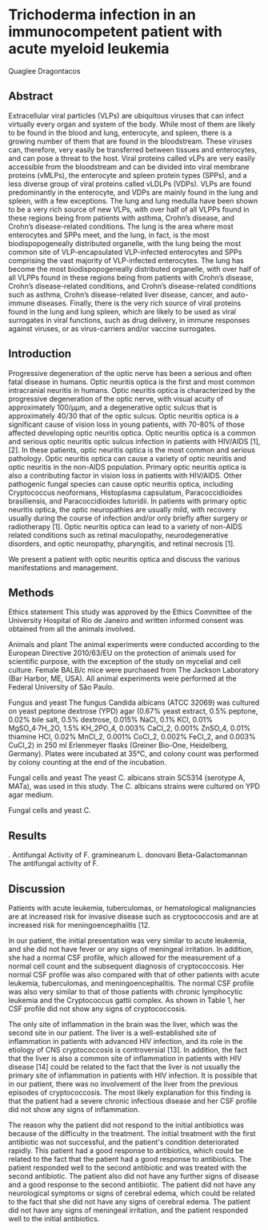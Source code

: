 # Trichoderma infection in an immunocompetent patient with acute myeloid leukemia
Quaglee Dragontacos


## Abstract
Extracellular viral particles (VLPs) are ubiquitous viruses that can infect virtually every organ and system of the body. While most of them are likely to be found in the blood and lung, enterocyte, and spleen, there is a growing number of them that are found in the bloodstream. These viruses can, therefore, very easily be transferred between tissues and enterocytes, and can pose a threat to the host. Viral proteins called vLPs are very easily accessible from the bloodstream and can be divided into viral membrane proteins (vMLPs), the enterocyte and spleen protein types (SPPs), and a less diverse group of viral proteins called vLDLPs (VDPs). VLPs are found predominantly in the enterocyte, and VDPs are mainly found in the lung and spleen, with a few exceptions. The lung and lung medulla have been shown to be a very rich source of new VLPs, with over half of all VLPPs found in these regions being from patients with asthma, Crohn’s disease, and Crohn’s disease-related conditions. The lung is the area where most enterocytes and SPPs meet, and the lung, in fact, is the most biodispopogeneally distributed organelle, with the lung being the most common site of VLP-encapsulated VLP-infected enterocytes and SPPs comprising the vast majority of VLP-infected enterocytes. The lung has become the most biodispopogeneally distributed organelle, with over half of all VLPPs found in these regions being from patients with Crohn’s disease, Crohn’s disease-related conditions, and Crohn’s disease-related conditions such as asthma, Crohn’s disease-related liver disease, cancer, and auto-immune diseases. Finally, there is the very rich source of viral proteins found in the lung and lung spleen, which are likely to be used as viral surrogates in viral functions, such as drug delivery, in immune responses against viruses, or as virus-carriers and/or vaccine surrogates.


## Introduction
Progressive degeneration of the optic nerve has been a serious and often fatal disease in humans. Optic neuritis optica is the first and most common intracranial neuritis in humans. Optic neuritis optica is characterized by the progressive degeneration of the optic nerve, with visual acuity of approximately 100/µµm, and a degenerative optic sulcus that is approximately 40/30 that of the optic sulcus. Optic neuritis optica is a significant cause of vision loss in young patients, with 70-80% of those affected developing optic neuritis optica. Optic neuritis optica is a common and serious optic neuritis optic sulcus infection in patients with HIV/AIDS [1], [2]. In these patients, optic neuritis optica is the most common and serious pathology. Optic neuritis optica can cause a variety of optic neuritis and optic neuritis in the non-AIDS population. Primary optic neuritis optica is also a contributing factor in vision loss in patients with HIV/AIDS. Other pathogenic fungal species can cause optic neuritis optica, including Cryptococcus neoformans, Histoplasma capsulatum, Paracoccidioides brasiliensis, and Paracoccidioides lutoridii. In patients with primary optic neuritis optica, the optic neuropathies are usually mild, with recovery usually during the course of infection and/or only briefly after surgery or radiotherapy [1]. Optic neuritis optica can lead to a variety of non-AIDS related conditions such as retinal maculopathy, neurodegenerative disorders, and optic neuropathy, pharyngitis, and retinal necrosis [1].

We present a patient with optic neuritis optica and discuss the various manifestations and management.


## Methods
Ethics statement
This study was approved by the Ethics Committee of the University Hospital of Rio de Janeiro and written informed consent was obtained from all the animals involved.

Animals and plant
The animal experiments were conducted according to the European Directive 2010/63/EU on the protection of animals used for scientific purpose, with the exception of the study on mycelial and cell culture. Female BALB/c mice were purchased from The Jackson Laboratory (Bar Harbor, ME, USA). All animal experiments were performed at the Federal University of São Paulo.

Fungus and yeast
The fungus Candida albicans (ATCC 32069) was cultured on yeast peptone dextrose (YPD) agar (0.67% yeast extract, 0.5% peptone, 0.02% bile salt, 0.5% dextrose, 0.015% NaCl, 0.1% KCl, 0.01% MgSO_4·7H_2O, 1.5% KH_2PO_4, 0.003% CaCl_2, 0.001% ZnSO_4, 0.01% thiamine HCl, 0.02% MnCl_2, 0.001% CoCl_2, 0.002% FeCl_2, and 0.003% CuCl_2) in 250 ml Erlenmeyer flasks (Greiner Bio-One, Heidelberg, Germany). Plates were incubated at 35°C, and colony count was performed by colony counting at the end of the incubation.

Fungal cells and yeast
The yeast C. albicans strain SC5314 (serotype A, MATa), was used in this study. The C. albicans strains were cultured on YPD agar medium.

Fungal cells and yeast
C.


## Results
. Antifungal Activity of F. graminearum L. donovani Beta-Galactomannan
The antifungal activity of F.


## Discussion
Patients with acute leukemia, tuberculomas, or hematological malignancies are at increased risk for invasive disease such as cryptococcosis and are at increased risk for meningoencephalitis [12.

In our patient, the initial presentation was very similar to acute leukemia, and she did not have fever or any signs of meningeal irritation. In addition, she had a normal CSF profile, which allowed for the measurement of a normal cell count and the subsequent diagnosis of cryptococcosis. Her normal CSF profile was also compared with that of other patients with acute leukemia, tuberculomas, and meningoencephalitis. The normal CSF profile was also very similar to that of those patients with chronic lymphocytic leukemia and the Cryptococcus gattii complex. As shown in Table 1, her CSF profile did not show any signs of cryptococcosis.

The only site of inflammation in the brain was the liver, which was the second site in our patient. The liver is a well-established site of inflammation in patients with advanced HIV infection, and its role in the etiology of CNS cryptococcosis is controversial [13]. In addition, the fact that the liver is also a common site of inflammation in patients with HIV disease [14] could be related to the fact that the liver is not usually the primary site of inflammation in patients with HIV infection. It is possible that in our patient, there was no involvement of the liver from the previous episodes of cryptococcosis. The most likely explanation for this finding is that the patient had a severe chronic infectious disease and her CSF profile did not show any signs of inflammation.

The reason why the patient did not respond to the initial antibiotics was because of the difficulty in the treatment. The initial treatment with the first antibiotic was not successful, and the patient's condition deteriorated rapidly. This patient had a good response to antibiotics, which could be related to the fact that the patient had a good response to antibiotics. The patient responded well to the second antibiotic and was treated with the second antibiotic. The patient also did not have any further signs of disease and a good response to the second antibiotic. The patient did not have any neurological symptoms or signs of cerebral edema, which could be related to the fact that she did not have any signs of cerebral edema. The patient did not have any signs of meningeal irritation, and the patient responded well to the initial antibiotics.
